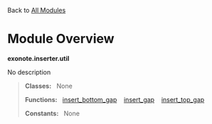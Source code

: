 Back to [All Modules](https://github.com/pyrustic/exonote/blob/master/docs/modules/README.md#readme)

# Module Overview

**exonote.inserter.util**
 
No description

> **Classes:** &nbsp; None
>
> **Functions:** &nbsp; [insert\_bottom\_gap](https://github.com/pyrustic/exonote/blob/master/docs/modules/content/exonote.inserter.util/content/functions.md#insert_bottom_gap) &nbsp;&nbsp; [insert\_gap](https://github.com/pyrustic/exonote/blob/master/docs/modules/content/exonote.inserter.util/content/functions.md#insert_gap) &nbsp;&nbsp; [insert\_top\_gap](https://github.com/pyrustic/exonote/blob/master/docs/modules/content/exonote.inserter.util/content/functions.md#insert_top_gap)
>
> **Constants:** &nbsp; None
